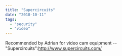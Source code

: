 ```yaml
---
title: "Supercircuits"
date: "2010-10-11"
tags: 
  - "security"
  - "video"
---
```


Recommended by Adrian for video cam equipment -- "Supercircuits":http://www.supercircuits.com/
